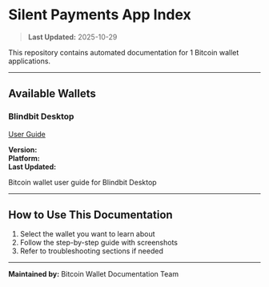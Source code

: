 # Silent Payments App Index

> **Last Updated:** 2025-10-29

This repository contains automated documentation for 1 Bitcoin wallet applications.

---

## Available Wallets

### Blindbit Desktop
[User Guide](blindbit_desktop/user-guide.md)

**Version:**   
**Platform:**   
**Last Updated:** 



Bitcoin wallet user guide for Blindbit Desktop

---


## How to Use This Documentation

1. Select the wallet you want to learn about
2. Follow the step-by-step guide with screenshots
3. Refer to troubleshooting sections if needed

---

**Maintained by:** Bitcoin Wallet Documentation Team  
